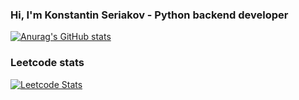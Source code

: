 ### Hi, I'm Konstantin Seriakov - Python backend developer


[![Anurag's GitHub stats](https://github-readme-stats.vercel.app/api?username=kseriakov)](https://github.com/kseriakov/github-readme-stats)

### Leetcode stats

[![Leetcode Stats](https://leetcard.jacoblin.cool/kseriakov)](https://leetcode.com/kseriakov)
